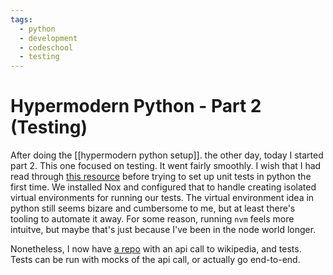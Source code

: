 ```yaml
---
tags:
  - python
  - development
  - codeschool
  - testing
---
```



# Hypermodern Python - Part 2 (Testing)

After doing the [[hypermodern python setup]]. the other day, today I started part 2.  This one focused on testing. It went fairly smoothly.  I wish that I had read through [this resource](https://cjolowicz.github.io/posts/hypermodern-python-02-testing/) before trying to set up unit tests in python the first time. We installed Nox and configured that to handle creating isolated virtual environments for running our tests.  The virtual environment idea in python still seems bizare and cumbersome to me, but at least there's tooling to automate it away. For some reason, running `nvm` feels more intuitve, but maybe that's just because I've been in the node world longer.

Nonetheless, I now have [a repo](https://github.com/stephenkilbourn/modern-python) with an api call to wikipedia, and tests.  Tests can be run with mocks of the api call, or actually go end-to-end.
